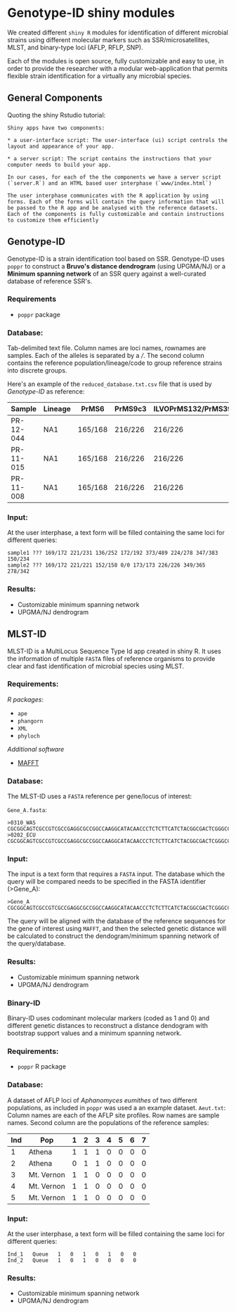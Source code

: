 # Genotype-ID shiny modules

We created different `shiny R` modules for identification of different microbial strains using different molecular markers such as SSR/microsatellites, MLST, and binary-type loci (AFLP, RFLP, SNP).

Each of the modules is open source, fully customizable and easy to use, in order to provide the researcher with a modular web-application that permits flexible strain identification for a virtually any microbial species.

## General Components

Quoting the shiny Rstudio tutorial: 

```
Shiny apps have two components:

* a user-interface script: The user-interface (ui) script controls the layout and appearance of your app. 

* a server script: The script contains the instructions that your computer needs to build your app. 

In our cases, for each of the the components we have a server script (`server.R`) and an HTML based user interphase (`www/index.html`)

The user interphase communicates with the R application by using forms. Each of the forms will contain the query information that will be passed to the R app and be analysed with the reference datasets. Each of the components is fully customizable and contain instructions to customize them efficiently

```
## Genotype-ID

Genotype-ID is a strain identification tool based on SSR. Genotype-ID uses `poppr` to construct a **Bruvo's distance dendrogram** (using UPGMA/NJ) or a **Minimum spanning network** of an SSR query against a well-curated database of reference SSR's.

### Requirements

* `poppr` package 
 
### Database: 

Tab-delimited text file. Column names are loci names, rownames are samples. Each of the alleles is separated by a */*. The second column contains the reference population/lineage/code to group reference strains into discrete groups.

Here's an example of the `reduced_database.txt.csv` file that is used by *Genotype-ID* as reference:

|Sample|Lineage|PrMS6|PrMS9c3|ILVOPrMS132/PrMS39a|PRMS45|ILVOPrMS133/PrMS43ab|KI18|KI64|ILVOPrMS131|
|---|---|---|---|---|---|---|---|---|---|
|PR-12-044|NA1|165/168|216/226|216/226|372/489|130/246|219/275|342/379|150/234|
|PR-11-015|NA1|165/168|216/226|216/226|372/481|130/250|219/275|342/379|154/222|
|PR-11-008|NA1|165/168|216/226|216/226|368/485|130/250|219/275|342/379|150/226|

### Input: 

At the user interphase, a text form will be filled containing the same loci for different queries:

```
sample1	???	169/172	221/231	136/252	172/192	373/489	224/278	347/383	150/234
sample2	???	169/172	221/221	152/158	0/0	173/173	226/226	349/365	278/342
```
### Results:

* Customizable minimum spanning network
* UPGMA/NJ dendrogram

## MLST-ID

MLST-ID is a MultiLocus Sequence Type Id app created in shiny R. It uses the information of multiple `FASTA` files of reference organisms to provide clear and fast identification of microbial species using MLST.

### Requirements:

*R packages*: 

* `ape`
* `phangorn`
* `XML`
* `phyloch`

*Additional software*

* [MAFFT](http://mafft.cbrc.jp/alignment/software/)

### Database:

The MLST-ID uses a `FASTA` reference per gene/locus of interest:

`Gene_A.fasta`:

```
>0310_WAS
CGCGGCAGTCGCCGTCGCCGAGGCGCCGGCCAAGGCATACAACCCTCTCTTCATCTACGGCGACTCGGGCCTCGGCAAGACCCACCTGCTGCACGCCATC
>0202_ECU
CGCGGCAGTCGCCGTCGCCGAGGCGCCGGCCAAGGCATACAACCCTCTCTTCATCTACGGCGACTCGGGCCTCGGCAAGACCCACCTGCTGCACGCCATC
```
### Input:

The input is a text form that requires a `FASTA` input. The database which the query will be compared needs to be specified in the FASTA identifier (>Gene_A):

```
>Gene_A
CGCGGCAGTCGCCGTCGCCGAGGCGCCGGCCAAGGCATACAACCCTCTCTTCATCTACGGCGACTCGGGCCTCGGCAAGACCCACCTGCTGCACGCCATC
```
The query will be aligned with the database of the reference sequences for the gene of interest using `MAFFT`, and then the selected genetic distance will be calculated to construct the dendogram/minimum spanning network of the query/database.

### Results:

* Customizable minimum spanning network
* UPGMA/NJ dendrogram

### Binary-ID

Binary-ID uses codominant molecular markers (coded as 1 and 0) and different genetic distances to reconstruct a distance dendogram with bootstrap support values and a minimum spanning network.

### Requirements:

* `poppr` R package

### Database:

A dataset of AFLP loci of *Aphanomyces eumithes* of two different populations, as included in `poppr` was used a an example dataset. `Aeut.txt`: Column names are each of the AFLP site profiles. Row names are sample names. Second column are the populations of the reference samples:

|Ind|Pop|1|2|3|4|5|6|7|
|---|---|---|---|---|---|---|---|---|
|1|Athena|1|1|1|0|0|0|0|
|2|Athena|0|1|1|0|0|0|0|
|3|Mt. Vernon|1|1|0|0|0|0|0|
|4|Mt. Vernon|1|1|0|0|0|0|0|
|5|Mt. Vernon|1|1|0|0|0|0|0|

### Input:

At the user interphase, a text form will be filled containing the same loci for different queries:

```
Ind_1	Queue	1	0	1	0	1	0	0
Ind_2	Queue	1	0	1	0	0	0	0
```
### Results:

* Customizable minimum spanning network
* UPGMA/NJ dendrogram


